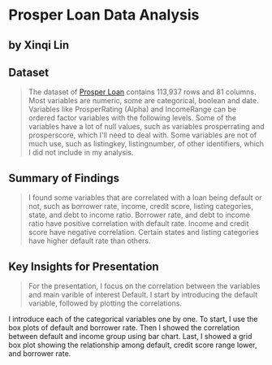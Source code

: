 # Prosper Loan Data Analysis
## by Xinqi Lin


## Dataset

> The dataset of [Prosper Loan](https://s3.amazonaws.com/udacity-hosted-downloads/ud651/prosperLoanData.csv) contains 113,937 rows and 81 columns. 
Most variables are numeric, some are categorical, boolean and date. 
Variables like ProsperRating (Alpha) and IncomeRange can be ordered 
factor variables with the following levels. 
Some of the variables have a lot of null values, such as variables prosperrating and prosperscore, 
which I'll need to deal with. Some variables are not of much use, 
such as listingkey, listingnumber, of other identifiers, which I did not include in my analysis.


## Summary of Findings

> I found some variables that are correlated with a loan being default or not, such as borrower rate,
income, credit score, listing categories, state, and debt to income ratio. 
Borrower rate, and debt to income ratio have positive correlation with default rate. Income and credit score have
negative correlation. Certain states and listing categories have higher default rate than others.


## Key Insights for Presentation

> For the presentation, I focus on the correlation between the variables and main varible of interest Default.
I start by introducing the default variable, followed by plotting the correlations.

I introduce each of the categorical variables one by one. To start,
I use the box plots of default and borrower rate. Then I showed the correlation between default and income group
using bar chart.
Last, I showed a grid box plot showing the relationship among default, credit score range lower, and borrower rate.
